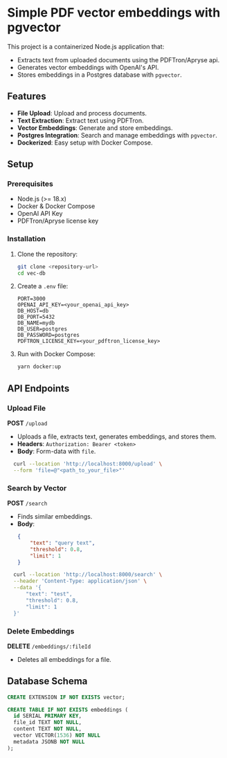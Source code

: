 # Simple PDF vector embeddings with pgvector

This project is a containerized Node.js application that:

- Extracts text from uploaded documents using the PDFTron/Apryse api.
- Generates vector embeddings with OpenAI's API.
- Stores embeddings in a Postgres database with `pgvector`.

## Features

- **File Upload**: Upload and process documents.
- **Text Extraction**: Extract text using PDFTron.
- **Vector Embeddings**: Generate and store embeddings.
- **Postgres Integration**: Search and manage embeddings with `pgvector`.
- **Dockerized**: Easy setup with Docker Compose.

## Setup

### Prerequisites
- Node.js (>= 18.x)
- Docker & Docker Compose
- OpenAI API Key
- PDFTron/Apryse license key

### Installation

1. Clone the repository:
   ```bash
   git clone <repository-url>
   cd vec-db
   ```
2. Create a `.env` file:
   ```env
   PORT=3000
   OPENAI_API_KEY=<your_openai_api_key>
   DB_HOST=db
   DB_PORT=5432
   DB_NAME=mydb
   DB_USER=postgres
   DB_PASSWORD=postgres
   PDFTRON_LICENSE_KEY=<your_pdftron_license_key>
   ```
3. Run with Docker Compose:
   ```bash
   yarn docker:up
   ```

## API Endpoints

### Upload File
**POST** `/upload`
- Uploads a file, extracts text, generates embeddings, and stores them.
- **Headers**: `Authorization: Bearer <token>`
- **Body**: Form-data with `file`.


```bash
  curl --location 'http://localhost:8000/upload' \
  --form 'file=@"<path_to_your_file>"'
```


### Search by Vector
**POST** `/search`
- Finds similar embeddings.
- **Body**:
  ```json
  {
      "text": "query text",
      "threshold": 0.8,
      "limit": 1
  }
  ```

```bash
  curl --location 'http://localhost:8000/search' \
  --header 'Content-Type: application/json' \
  --data '{
      "text": "test",
      "threshold": 0.8,
      "limit": 1
  }'
```

### Delete Embeddings
**DELETE** `/embeddings/:fileId`
- Deletes all embeddings for a file.


## Database Schema

```sql
CREATE EXTENSION IF NOT EXISTS vector;

CREATE TABLE IF NOT EXISTS embeddings (
  id SERIAL PRIMARY KEY,
  file_id TEXT NOT NULL,
  content TEXT NOT NULL,
  vector VECTOR(1536) NOT NULL
  metadata JSONB NOT NULL
);
```



